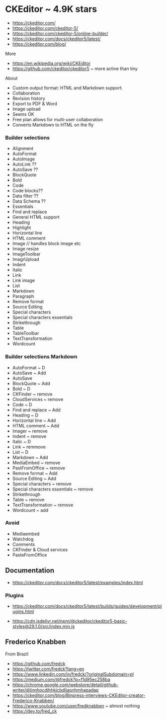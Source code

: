 # CKEditor ~ 4.9K stars

* https://ckeditor.com/
* https://ckeditor.com/ckeditor-5/
* https://ckeditor.com/ckeditor-5/online-builder/
* https://ckeditor.com/docs/ckeditor5/latest/
* https://ckeditor.com/blog/

More

* https://en.wikipedia.org/wiki/CKEditor
* https://github.com/ckeditor/ckeditor5 ~ more active than tiny

About

* Custom output format: HTML and Markdown support.
* Collaboration
* Revision history
* Export to PDF & Word
* Image upload
* Seems OK
* Free plan allows for multi-user collaboration
* Converts Markdown to HTML on the fly


### Builder selections

* Alignment
* AutoFormat
* AutoImage
* AutoLink ??
* AutoSave ??
* BlockQuote
* Bold
* Code
* Code blocks??
* Data filter ??
* Data Schema ??
* Essentials
* Find and replace
* General HTML support
* Heading
* Highlight
* Horizontal line
* HTML comment
* Image // handles block image etc
* Image resize
* ImageToolbar
* ImagrUpload
* Indent
* Italic
* Link
* Link image
* List
* Markdown
* Paragraph
* Remove format
* Source Editing
* Special characters
* Special characters essentials
* Strikethrough
* Table
* TableToolbar
* TextTransformation
* Wordcount

### Builder selections Markdown

* AutoFormat ~ D
* AutoSave ~ Add
* AutoSave
* BlockQuote ~ Add
* Bold ~ D
* CKFinder ~ remove
* CloudServices ~ remove
* Code ~ D
* Find and replace ~ Add
* Heading ~ D
* Horizontal line ~ Add
* HTML comment ~ Add
* Imager ~ remove
* Indent ~ remove
* Italic ~ D
* Link ~ remmove
* List ~ D
* Markdown ~ Add
* MediaEmbed ~ remove
* PastFromOffice ~ remove
* Remove format ~ Add
* Source Editing ~ Add
* Special characters ~ remove
* Special characters essentials ~ remove
* Strikethrough
* Table ~ remove
* TextTransformation ~ remove
* Wordcount ~ add


### Avoid

* Mediaembed
* Watchdog
* Comments
* CKFinder & Cloud services
* PasteFromOffice

## Documentation

* https://ckeditor.com/docs/ckeditor5/latest/examples/index.html


### Plugins

* https://ckeditor.com/docs/ckeditor5/latest/builds/guides/development/plugins.html

* https://cdn.jsdelivr.net/npm/@ckeditor/ckeditor5-basic-styles@29.1.0/src/index.min.js


## Frederico Knabben

From Brazil

* https://github.com/fredck
* https://twitter.com/fredck?lang=en
* https://www.linkedin.com/in/fredck/?originalSubdomain=pl
* https://medium.com/@fredck?p=f1d95ec258ba
* https://chrome.google.com/webstore/detail/github-writer/diilnnhpcdjhhkjcbdljaonhmhapadap
* https://ckeditor.com/blog/Binpress-interviews-CKEditor-creator-Frederico-Knabben/
* https://www.youtube.com/user/fredknabben ~ almost nothing
* https://dev.to/fred_ck
